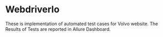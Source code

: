 # WebdriverIo
These is implementation of automated test cases for Volvo website. The Results of Tests are reported in Allure Dashboard.

